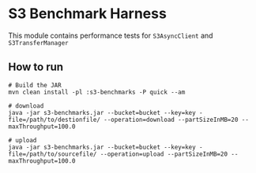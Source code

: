 # S3 Benchmark Harness


This module contains performance tests for `S3AsyncClient` and 
`S3TransferManager`

## How to run

```
# Build the JAR
mvn clean install -pl :s3-benchmarks -P quick --am

# download
java -jar s3-benchmarks.jar --bucket=bucket --key=key -file=/path/to/destionfile/ --operation=download --partSizeInMB=20 --maxThroughput=100.0

# upload
java -jar s3-benchmarks.jar --bucket=bucket --key=key -file=/path/to/sourcefile/ --operation=upload --partSizeInMB=20 --maxThroughput=100.0
```
